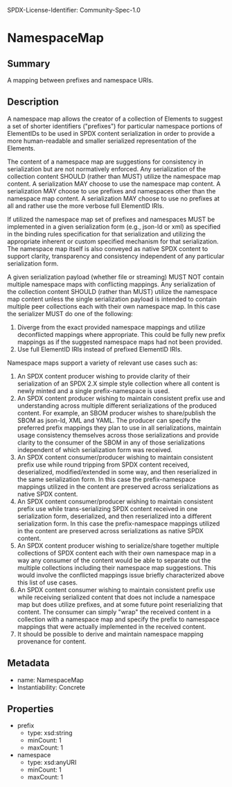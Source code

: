 SPDX-License-Identifier: Community-Spec-1.0

# NamespaceMap

## Summary

A mapping between prefixes and namespace URIs.

## Description

A namespace map allows the creator of a collection of Elements to suggest 
a set of shorter identifiers ("prefixes") for particular namespace portions 
of ElementIDs to be used in SPDX content serialization in order to provide a more
human-readable and smaller serialized representation of the Elements.

The content of a namespace map are suggestions for consistency in serialization but are not normatively enforced.
Any serialization of the collection content SHOULD (rather than MUST) utilize the namespace map content.
A serialization MAY choose to use the namespace map content.
A serialization MAY choose to use prefixes and namespaces other than the namespace map content.
A serialization MAY choose to use no prefixes at all and rather use the more verbose full ElementID IRIs.

If utilized the namespace map set of prefixes and namespaces MUST be implemented in a given serialization 
form (e.g., json-ld or xml) as specified in the binding rules specification for that serialization and 
utilizing the appropriate inherent or custom specified mechanism for that serialization.
The namespace map itself is also conveyed as native SPDX content to support clarity, transparency and 
consistency independent of any particular serialization form.

A given serialization payload (whether file or streaming) MUST NOT contain multiple namespace maps with conflicting mappings.
Any serialization of the collection content SHOULD (rather than MUST) utilize the namespace map content unless the single 
serialization payload is intended to contain multiple peer collections each with their own namespace map.
In this case the serializer MUST do one of the following:
1) Diverge from the exact provided namespace mappings and utilize deconflicted mappings where appropriate.
   This could be fully new prefix mappings as if the suggested namespace maps had not been provided.
3) Use full ElementID IRIs instead of prefixed ElementID IRIs.


Namespace maps support a variety of relevant use cases such as:

1) An SPDX content producer wishing to provide clarity of their serialization of an SPDX 2.X simple style collection where all content is newly minted and a single prefix-namespace is used.
2) An SPDX content producer wishing to maintain consistent prefix use and understanding across multiple different serializations of the produced content.
   For example, an SBOM producer wishes to share/publish the SBOM as json-ld, XML and YAML. The producer can specify the preferred prefix mappings they plan to use in all serializations, maintain usage consistency themselves across those serializations and provide clarity to the consumer of the SBOM in any of those serializations independent of which serialization form was received.
3) An SPDX content consumer/producer wishing to maintain consistent prefix use while round tripping from SPDX content received, deserialized, modified/extended in some way, and then reserialized in the same serialization form.
   In this case the prefix-namespace mappings utilized in the content are preserved across serializations as native SPDX content. 
4) An SPDX content consumer/producer wishing to maintain consistent prefix use while trans-serializing SPDX content received in one serialization form, deserialized, and then reserialized into a different serialization form.
   In this case the prefix-namespace mappings utilized in the content are preserved across serializations as native SPDX content. 
5) An SPDX content producer wishing to serialize/share together multiple collections of SPDX content each with their own namespace map in a way any consumer of the content would be able to separate out the multiple collections including their namespace map suggestions.
   This would involve the conflicted mappings issue briefly characterized above this list of use cases.
6) An SPDX content consumer wishing to maintain consistent prefix use while receiving serialized content that does not include a namespace map but does utilize prefixes, and at some future point reserializing that content.
   The consumer can simply "wrap" the received content in a collection with a namespace map and specify the prefix to namespace mappings that were actually implemented in the received content.
7) It should be possible to derive and maintain namespace mapping provenance for content.

## Metadata

- name: NamespaceMap
- Instantiability: Concrete

## Properties

- prefix
  - type: xsd:string
  - minCount: 1
  - maxCount: 1
- namespace
  - type: xsd:anyURI
  - minCount: 1
  - maxCount: 1
